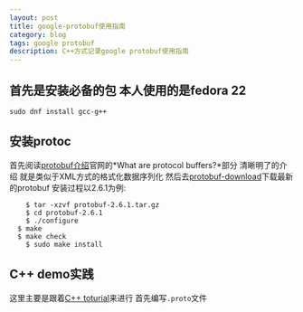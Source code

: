 ```yaml
---
layout: post
title: google-protobuf使用指南
category: blog
tags: google protobuf
description: C++方式记录google protobuf使用指南
---
```


## 首先是安装必备的包 本人使用的是fedora 22
```
sudo dnf install gcc-g++
```

## 安装protoc

首先阅读[protobuf介绍][0]官网的*What are protocol buffers?*部分 清晰明了的介绍 就是类似于XML方式的格式化数据序列化 然后去[protobuf-download][1]下载最新的protobuf 安装过程以2.6.1为例:

```
	$ tar -xzvf protobuf-2.6.1.tar.gz
	$ cd protobuf-2.6.1
	$ ./configure
  $ make
  $ make check
	$ sudo make install
```


## C++ demo实践
这里主要是跟着[C++ toturial][2]来进行 首先编写`.proto`文件
```   

```
   





[0]: https://developers.google.com/protocol-buffers/ "protobuf介绍"
[1]: https://developers.google.com/protocol-buffers/docs/downloads "protobuf-download"
[2]: https://developers.google.com/protocol-buffers/docs/cpptutorial "C++ Toturial"


